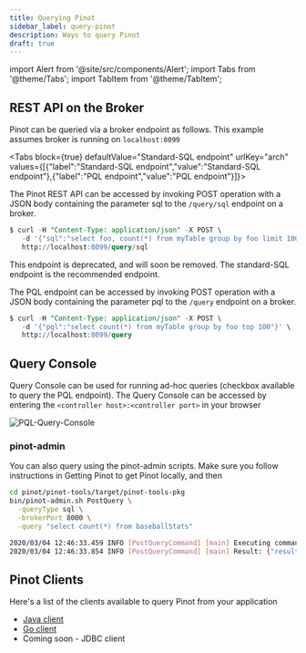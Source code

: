 ```yaml
---
title: Querying Pinot
sidebar_label: query-pinot
description: Ways to query Pinot
draft: true
---
```


import Alert from '@site/src/components/Alert';
import Tabs from '@theme/Tabs';
import TabItem from '@theme/TabItem';

## REST API on the Broker

Pinot can be queried via a broker endpoint as follows. This example assumes broker is running on `localhost:8099`

<Tabs
  block={true}
  defaultValue="Standard-SQL endpoint"
  urlKey="arch"
  values={[{"label":"Standard-SQL endpoint","value":"Standard-SQL endpoint"},{"label":"PQL endpoint","value":"PQL endpoint"}]}>

<TabItem value="Standard-SQL endpoint">

The Pinot REST API can be accessed by invoking POST operation with a JSON body containing the parameter sql to the `/query/sql` endpoint on a broker.

```sql
$ curl -H "Content-Type: application/json" -X POST \
   -d '{"sql":"select foo, count(*) from myTable group by foo limit 100"}' \
   http://localhost:8099/query/sql
```

</TabItem>

<TabItem value="PQL endpoint">

<Alert type="info"> This endpoint is deprecated, and will soon be removed. The standard-SQL endpoint is the recommended endpoint.
</Alert>

The PQL endpoint can be accessed by invoking POST operation with a JSON body containing the parameter pql to the `/query` endpoint on a broker.

```sql
$ curl -H "Content-Type: application/json" -X POST \
   -d '{"pql":"select count(*) from myTable group by foo top 100"}' \
   http://localhost:8099/query
```

</TabItem>

</Tabs>

## Query Console

Query Console can be used for running ad-hoc queries (checkbox available to query the PQL endpoint). The Query Console can be accessed by entering the `<controller host>:<controller port>` in your browser

![PQL-Query-Console](../../static/img/pql/pql-query-console.png)

### pinot-admin

You can also query using the pinot-admin scripts. Make sure you follow instructions in Getting Pinot to get Pinot locally, and then

```bash
cd pinot/pinot-tools/target/pinot-tools-pkg
bin/pinot-admin.sh PostQuery \
  -queryType sql \
  -brokerPort 8000 \
  -query "select count(*) from baseballStats"

2020/03/04 12:46:33.459 INFO [PostQueryCommand] [main] Executing command: PostQuery -brokerHost localhost -brokerPort 8000 -queryType sql -query select count(*) from baseballStats
2020/03/04 12:46:33.854 INFO [PostQueryCommand] [main] Result: {"resultTable":{"dataSchema":{"columnDataTypes":["LONG"],"columnNames":["count(*)"]},"rows":[[97889]]},"exceptions":[],"numServersQueried":1,"numServersResponded":1,"numSegmentsQueried":1,"numSegmentsProcessed":1,"numSegmentsMatched":1,"numConsumingSegmentsQueried":0,"numDocsScanned":97889,"numEntriesScannedInFilter":0,"numEntriesScannedPostFilter":0,"numGroupsLimitReached":false,"totalDocs":97889,"timeUsedMs":185,"segmentStatistics":[],"traceInfo":{},"minConsumingFreshnessTimeMs":0}
```

## Pinot Clients

Here's a list of the clients available to query Pinot from your application

- [Java client](../../docs/user-guide/clients/golang.md)
- [Go client](../../docs/user-guide/clients/java.md)
- Coming soon - JDBC client
